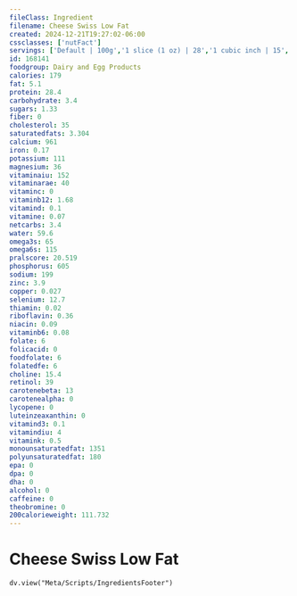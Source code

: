 ```yaml
---
fileClass: Ingredient
filename: Cheese Swiss Low Fat
created: 2024-12-21T19:27:02-06:00
cssclasses: ['nutFact']
servings: ['Default | 100g','1 slice (1 oz) | 28','1 cubic inch | 15','1 cup, shredded | 108','1 cup, diced | 132']
id: 168141
foodgroup: Dairy and Egg Products
calories: 179
fat: 5.1
protein: 28.4
carbohydrate: 3.4
sugars: 1.33
fiber: 0
cholesterol: 35
saturatedfats: 3.304
calcium: 961
iron: 0.17
potassium: 111
magnesium: 36
vitaminaiu: 152
vitaminarae: 40
vitaminc: 0
vitaminb12: 1.68
vitamind: 0.1
vitamine: 0.07
netcarbs: 3.4
water: 59.6
omega3s: 65
omega6s: 115
pralscore: 20.519
phosphorus: 605
sodium: 199
zinc: 3.9
copper: 0.027
selenium: 12.7
thiamin: 0.02
riboflavin: 0.36
niacin: 0.09
vitaminb6: 0.08
folate: 6
folicacid: 0
foodfolate: 6
folatedfe: 6
choline: 15.4
retinol: 39
carotenebeta: 13
carotenealpha: 0
lycopene: 0
luteinzeaxanthin: 0
vitamind3: 0.1
vitamindiu: 4
vitamink: 0.5
monounsaturatedfat: 1351
polyunsaturatedfat: 180
epa: 0
dpa: 0
dha: 0
alcohol: 0
caffeine: 0
theobromine: 0
200calorieweight: 111.732
---
```


# Cheese Swiss Low Fat

```dataviewjs
dv.view("Meta/Scripts/IngredientsFooter")
```